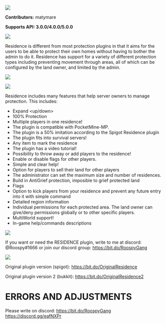 <a align="center"><img src="https://i.ibb.co/TwC4BhP/ee46fcbf9cc4960ac43d6a31751ee414259a1b86.jpg"></img></a>


**Contributors:** matymare

**Supports API: 3.0.0/4.0.0/5.0.0**


<a align="center"><img src="https://proxy.spigotmc.org/a3c366d368ac84364b9bb23efe023c3fc7bc9d9e?url=http%3A%2F%2Fwww.zrips.net%2Fwp-content%2Fuploads%2F2019%2F02%2Fabout.jpg"></img></a>

Residence is different from most protection plugins in that it aims for the users to be able to protect their own homes without having to bother the admin to do it. Residence has support for a variety of different protection types including preventing movement through areas, all of which can be configured by the land owner, and limited by the admin.

<a align="center" href="https://www.youtube.com/watch?v=3tbhWPUFe1c"><img src="http://img.youtube.com/vi/3tbhWPUFe1c/0.jpg"></a>

<a align="center"><img src="https://proxy.spigotmc.org/01757a91e0171c8fc87e56e70f264dd0e92ed6fd?url=http%3A%2F%2Fwww.zrips.net%2Fwp-content%2Fuploads%2F2019%2F02%2Ffeatures.jpg"></img></a>

Residence includes many features that help server owners to manage protection. This includes:

- Expand <up/down><br>
- 100% Protection<br>
- Multiple players in one residence!<br>
- The plugin is compatible with PocketMine-MP.<br>
- The plugin is a 50% imitation according to the Spigot Residence plugin<br>
- The plugin fits into survival servers!<br>
- Any item to mark the residence<br>
- The plugin has a video tutorial!<br>
- Possibility to throw away or add players to the residence!<br>
- Enable or disable flags for other players.<br>
- Simple and clear help!<br>
- Option for players to sell their land for other players<br>
- The administrator can set the maximum size and number of residences.<br>
- Build in AntiGrief protection, imposible to grief protected land<br>
- Flags<br>
- Option to kick players from your residence and prevent any future entry into it with simple command<br>
- Detailed region information<br>
- Individual permissions for each protected area. The land owner can give/deny permissions globally or to other specific players.<br>
- MultiWorld support!<br>
- In-game help/commands descriptions<br>

<a align="center"><img src="https://i.ibb.co/88vMGFs/sketch-1593513822661.png"></img></a>

If you want or need the RESIDENCE plugin, write to me at discord: @Roospy#1666 or join our discord group: https://bit.do/RoospyGang

<a align="center"><img src="https://i.ibb.co/gZK8Fzm/CREDITS.png"></img></a>

Original plugin version (spigot): https://bit.do/OriginalResidence

Original plugin version 2 (bukkit): https://bit.do/OriginalResidence2

# ERRORS AND ADJUSTMENTS

Please write on discord: https://bit.do/RoospyGang
                         https://discord.gg/eafNXPr
